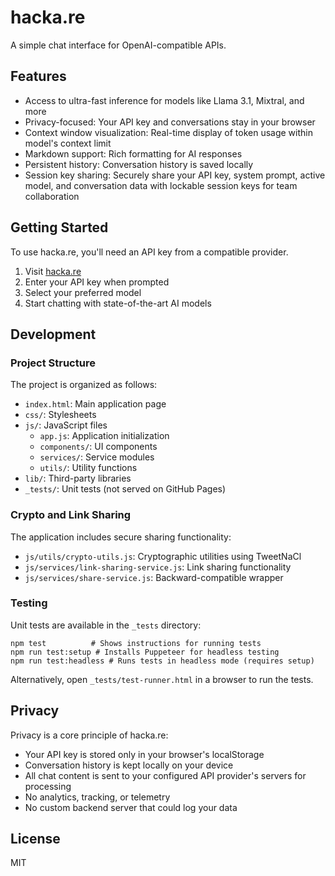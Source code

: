 # hacka.re

A simple chat interface for OpenAI-compatible APIs.

## Features

- Access to ultra-fast inference for models like Llama 3.1, Mixtral, and more
- Privacy-focused: Your API key and conversations stay in your browser
- Context window visualization: Real-time display of token usage within model's context limit
- Markdown support: Rich formatting for AI responses
- Persistent history: Conversation history is saved locally
- Session key sharing: Securely share your API key, system prompt, active model, and conversation data with lockable session keys for team collaboration

## Getting Started

To use hacka.re, you'll need an API key from a compatible provider.

1. Visit [hacka.re](https://hacka.re/)
2. Enter your API key when prompted
3. Select your preferred model
4. Start chatting with state-of-the-art AI models

## Development

### Project Structure

The project is organized as follows:

- `index.html`: Main application page
- `css/`: Stylesheets
- `js/`: JavaScript files
  - `app.js`: Application initialization
  - `components/`: UI components
  - `services/`: Service modules
  - `utils/`: Utility functions
- `lib/`: Third-party libraries
- `_tests/`: Unit tests (not served on GitHub Pages)

### Crypto and Link Sharing

The application includes secure sharing functionality:

- `js/utils/crypto-utils.js`: Cryptographic utilities using TweetNaCl
- `js/services/link-sharing-service.js`: Link sharing functionality
- `js/services/share-service.js`: Backward-compatible wrapper

### Testing

Unit tests are available in the `_tests` directory:

```
npm test          # Shows instructions for running tests
npm run test:setup # Installs Puppeteer for headless testing
npm run test:headless # Runs tests in headless mode (requires setup)
```

Alternatively, open `_tests/test-runner.html` in a browser to run the tests.

## Privacy

Privacy is a core principle of hacka.re:

- Your API key is stored only in your browser's localStorage
- Conversation history is kept locally on your device
- All chat content is sent to your configured API provider's servers for processing
- No analytics, tracking, or telemetry
- No custom backend server that could log your data

## License

MIT

